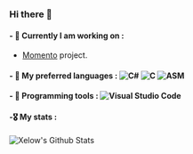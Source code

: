 ### Hi there 👋

#### - 🔨 Currently I am working on :
- [Momento](https://github.com/ReDevCafe/Momento) project.

#### - 💭 My preferred languages : ![C#](https://img.shields.io/badge/c%23-%23239120.svg?style=flat&logo=c-sharp&logoColor=white) ![C](https://img.shields.io/badge/c-%2300599C.svg?style=flat&logo=c&logoColor=white) ![ASM](https://img.shields.io/badge/-asm-blue)

#### - 💾 Programming tools : ![Visual Studio Code](https://img.shields.io/badge/Visual%20Studio%20Code-0078d7.svg?style=flate&logo=visual-studio-code&logoColor=white)


#### -🎖️ My stats :

<img align="left" alt="Xelow's Github Stats" src="https://github-readme-stats.vercel.app/api?username=MignonPetitXelow&show_icons=true&hide_border=true&theme=gotham" />
